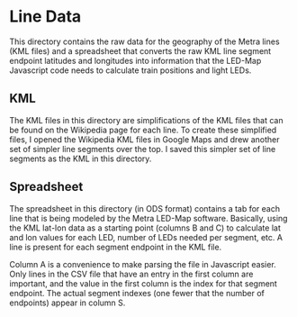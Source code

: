 # Line Data
This directory contains the raw data for the geography of the Metra lines (KML files) and a spreadsheet that converts the raw KML line segment endpoint latitudes and longitudes into information that the LED-Map Javascript code needs to calculate train positions and light LEDs.

## KML
The KML files in this directory are simplifications of the KML files that can be found on the Wikipedia page for each line. To create these simplified files, I opened the Wikipedia KML files in Google Maps and drew another set of simpler line segments over the top. I saved this simpler set of line segments as the KML in this directory.

## Spreadsheet
The spreadsheet in this directory (in ODS format) contains a tab for each line that is being modeled by the Metra LED-Map software. Basically, using the KML lat-lon data as a starting point (columns B and C) to calculate lat and lon values for each LED, number of LEDs needed per segment, etc. A line is present for each segment endpoint in the KML file.

Column A is a convenience to make parsing the file in Javascript easier. Only lines in the CSV file that have an entry in the first column are important, and the value in the first column is the index for that segment endpoint. The actual segment indexes (one fewer that the number of endpoints) appear in column S.
